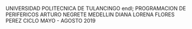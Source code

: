 UNIVERSIDAD POLITECNICA DE TULANCINGO endl;
PROGRAMACION DE PERIFERICOS 
ARTURO NEGRETE MEDELLIN
DIANA LORENA FLORES PEREZ 
CICLO MAYO - AGOSTO 2019
